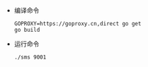
* 编译命令
    ```
    GOPROXY=https://goproxy.cn,direct go get
    go build
    ```

* 运行命令
    ```
    ./sms 9001
    ```
